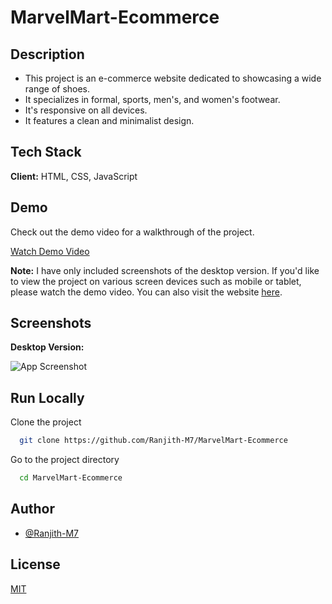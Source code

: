 
# MarvelMart-Ecommerce

## Description
- This project is an e-commerce website dedicated to showcasing a wide range of shoes. 
- It specializes in formal, sports, men's, and women's footwear. 
- It's responsive on all devices.
- It features a clean and minimalist design.
## Tech Stack

**Client:** HTML, CSS, JavaScript



## Demo

Check out the demo video for a walkthrough of the project.

[Watch Demo Video](https://github.com/Ranjith-M7/MarvelMart-Ecommerce/assets/126071064/0cf73d2b-19d7-4286-9e9c-91b51b1c4b33)

**Note:**
I have only included screenshots of the desktop version. If you'd like to view the project on various screen devices such as mobile or tablet, please watch the demo video. You can also visit the website [here](https://ranjith-m7.github.io/MarvelMart-Ecommerce/).

## Screenshots

**Desktop Version:**

![App Screenshot](https://github.com/Ranjith-M7/MarvelMart-Ecommerce/assets/126071064/db8d2c73-2f2a-463c-adb4-d1ef91969ef3)


## Run Locally

Clone the project

```bash
  git clone https://github.com/Ranjith-M7/MarvelMart-Ecommerce
```

Go to the project directory

```bash
  cd MarvelMart-Ecommerce
```



## Author

- [@Ranjith-M7](https://github.com/Ranjith-M7)


## License

[MIT](https://choosealicense.com/licenses/mit/)

